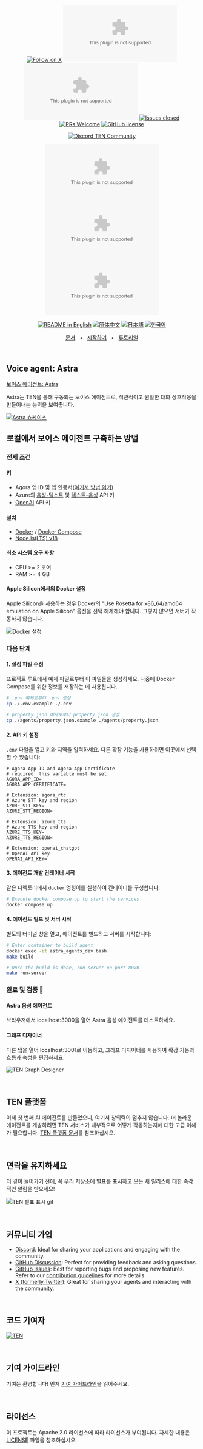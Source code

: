 <div align="center">

[![Follow on X](https://img.shields.io/twitter/follow/ten_platform?logo=X&color=%20%23f5f5f5)](https://twitter.com/intent/follow?screen_name=ten_platform)
[![Discussion posts](https://img.shields.io/github/discussions/rte-design/astra.ai?labelColor=%20%23FDB062&color=%20%23f79009)](https://github.com/rte-design/astra.ai/discussions/)
[![Commits](https://img.shields.io/github/commit-activity/m/rte-design/astra.ai?labelColor=%20%237d89b0&color=%20%235d6b98)](https://github.com/rte-design/astra.ai/graphs/commit-activity)
[![Issues closed](https://img.shields.io/github/issues-search?query=repo%3Arte-design%2Fastra.ai%20is%3Aclosed&label=issues%20closed&labelColor=green&color=green)](https://github.com/rte-design/ASTRA.ai/issues)
[![PRs Welcome](https://img.shields.io/badge/PRs-welcome-brightgreen.svg?style=flat-square)](https://github.com/rte-design/ASTRA.ai/pulls)
[![GitHub license](https://img.shields.io/badge/License-Apache_2.0-blue.svg?labelColor=%20%239b8afb&color=%20%237a5af8)](https://github.com/rte-design/ASTRA.ai/blob/main/LICENSE)

[![Discord TEN Community](https://dcbadge.vercel.app/api/server/VnPftUzAMJ)](https://discord.gg/VnPftUzAMJ)

[![GitHub watchers](https://img.shields.io/github/watchers/rte-design/astra.ai?style=social&label=Watch)](https://GitHub.com/rte-design/astra.ai/watchers/?WT.mc_id=academic-105485-koreyst)
[![GitHub forks](https://img.shields.io/github/forks/rte-design/astra.ai?style=social&label=Fork)](https://GitHub.com/rte-design/astra.ai/network/?WT.mc_id=academic-105485-koreyst)
[![GitHub stars](https://img.shields.io/github/stars/rte-design/astra.ai?style=social&label=Star)](https://GitHub.com/rte-design/astra.ai/stargazers/?WT.mc_id=academic-105485-koreyst)

<a href="../../README.md"><img alt="README in English" src="https://img.shields.io/badge/English-lightgrey"></a>
<a href="../readmes/README-CN.md"><img alt="简体中文" src="https://img.shields.io/badge/简体中文-lightgrey"></a>
<a href="../readmes/README-JP.md"><img alt="日本語" src="https://img.shields.io/badge/日本語-lightgrey"></a>
<a href="../readmes/README-KR.md"><img alt="한국어" src="https://img.shields.io/badge/한국어-lightgrey"></a>

[문서](https://astra-9.gitbook.io/ten-platform)
<span>&nbsp;&nbsp;•&nbsp;&nbsp;</span>
[시작하기](https://astra-9.gitbook.io/ten-platform/getting-started/quickstart)
<span>&nbsp;&nbsp;•&nbsp;&nbsp;</span>
[튜토리얼](https://app.gitbook.com/o/we7IoLK5sA6RQzhItfkW/s/4KgjqM5ChU0dSGjTLZmG/~/changes/6/tutorials/how-to-build-extension-with-go)

</div>

<br>
<h2>Voice agent: Astra</h2>

[보이스 에이전트: Astra](https://theastra.ai)

Astra는 TEN을 통해 구동되는 보이스 에이전트로, 직관적이고 원활한 대화 상호작용을 만들어내는 능력을 보여줍니다.

[![Astra 쇼케이스](https://github.com/rte-design/docs/blob/main/assets/gifs/astra-voice-agent.gif?raw=true)](https://theastra.ai)
<br>
<h2>로컬에서 보이스 에이전트 구축하는 방법

### 전제 조건

#### 키
- Agora 앱 ID 및 앱 인증서([여기서 방법 읽기](https://docs.agora.io/en/video-calling/get-started/manage-agora-account?platform=web))
- Azure의 [음성-텍스트](https://azure.microsoft.com/en-us/products/ai-services/speech-to-text) 및 [텍스트-음성](https://azure.microsoft.com/en-us/products/ai-services/text-to-speech) API 키
- [OpenAI](https://openai.com/index/openai-api/) API 키

#### 설치
  - [Docker](https://www.docker.com/) / [Docker Compose](https://docs.docker.com/compose/)
  - [Node.js(LTS) v18](https://nodejs.org/en)

#### 최소 시스템 요구 사항
  - CPU >= 2 코어
  - RAM >= 4 GB

#### Apple Silicon에서의 Docker 설정
Apple Silicon을 사용하는 경우 Docker의 "Use Rosetta for x86_64/amd64 emulation on Apple Silicon" 옵션을 선택 해제해야 합니다. 그렇지 않으면 서버가 작동하지 않습니다.

![Docker 설정](https://github.com/rte-design/docs/blob/main/assets/gifs/docker-setting.gif?raw=true)

### 다음 단계

#### 1. 설정 파일 수정
프로젝트 루트에서 예제 파일로부터 이 파일들을 생성하세요. 나중에 Docker Compose를 위한 정보를 저장하는 데 사용됩니다.
```bash
# .env 예제로부터 .env 생성
cp ./.env.example ./.env

# property.json 예제로부터 property.json 생성
cp ./agents/property.json.example ./agents/property.json
```

#### 2. API 키 설정
`.env` 파일을 열고 키와 지역을 입력하세요. 다른 확장 기능을 사용하려면 이곳에서 선택할 수 있습니다:

```
# Agora App ID and Agora App Certificate
# required: this variable must be set
AGORA_APP_ID=
AGORA_APP_CERTIFICATE=

# Extension: agora_rtc
# Azure STT key and region
AZURE_STT_KEY=
AZURE_STT_REGION=

# Extension: azure_tts
# Azure TTS key and region
AZURE_TTS_KEY=
AZURE_TTS_REGION=

# Extension: openai_chatgpt
# OpenAI API key
OPENAI_API_KEY=
```

#### 3. 에이전트 개발 컨테이너 시작
같은 디렉토리에서 `docker` 명령어를 실행하여 컨테이너를 구성합니다:
```bash
# Execute docker compose up to start the services
docker compose up
```

#### 4. 에이전트 빌드 및 서버 시작
별도의 터미널 창을 열고, 에이전트를 빌드하고 서버를 시작합니다:
```bash
# Enter container to build agent
docker exec -it astra_agents_dev bash
make build

# Once the build is done, run server on port 8080
make run-server
```

### 완료 및 검증 🎉

#### Astra 음성 에이전트
브라우저에서 localhost:3000을 열어 Astra 음성 에이전트를 테스트하세요.

#### 그래프 디자이너

다른 탭을 열어 localhost:3001로 이동하고, 그래프 디자이너를 사용하여 확장 기능의 흐름과 속성을 편집하세요.


![TEN Graph Designer](https://github.com/rte-design/docs/blob/main/assets/gifs/graph-designer.gif?raw=true)

<br>
<h2>TEN 플랫폼</h2>

이제 첫 번째 AI 에이전트를 만들었으니, 여기서 창의력이 멈추지 않습니다. 더 놀라운 에이전트를 개발하려면 TEN 서비스가 내부적으로 어떻게 작동하는지에 대한 고급 이해가 필요합니다. [TEN 플랫폼 문서](https://astra-9.gitbook.io/ten-platform)를 참조하십시오.

<br>
<h2>연락을 유지하세요</h2>

더 깊이 들어가기 전에, 꼭 우리 저장소에 별표를 표시하고 모든 새 릴리스에 대한 즉각적인 알림을 받으세요!

![TEN 별표 표시 gif](https://github.com/rte-design/docs/blob/main/assets/gifs/star-the-repo-confetti-higher-quality.gif?raw=true)

<br>
<h2>커뮤니티 가입</h2>


- [Discord](https://discord.gg/VnPftUzAMJ): Ideal for sharing your applications and engaging with the community.
- [GitHub Discussion](https://github.com/rte-design/astra.ai/discussions): Perfect for providing feedback and asking questions.
- [GitHub Issues](https://github.com/rte-design/astra.ai/issues): Best for reporting bugs and proposing new features. Refer to our [contribution guidelines](./docs/code-of-conduct/contributing.md) for more details.
- [X (formerly Twitter)](https://twitter.com/intent/follow?screen_name=ten_platform): Great for sharing your agents and interacting with the community.

 <br>
 <h2>코드 기여자</h2>

[![TEN](https://contrib.rocks/image?repo=rte-design/astra.ai)](https://github.com/rte-design/astra.ai/graphs/contributors)

<br>
<h2>기여 가이드라인</h2>

기여는 환영합니다! 먼저 [기여 가이드라인](CONTRIBUTING.md)을 읽어주세요.

<br>
<h2>라이선스</h2>

이 프로젝트는 Apache 2.0 라이선스에 따라 라이선스가 부여됩니다. 자세한 내용은 [LICENSE](LICENSE) 파일을 참조하십시오.

